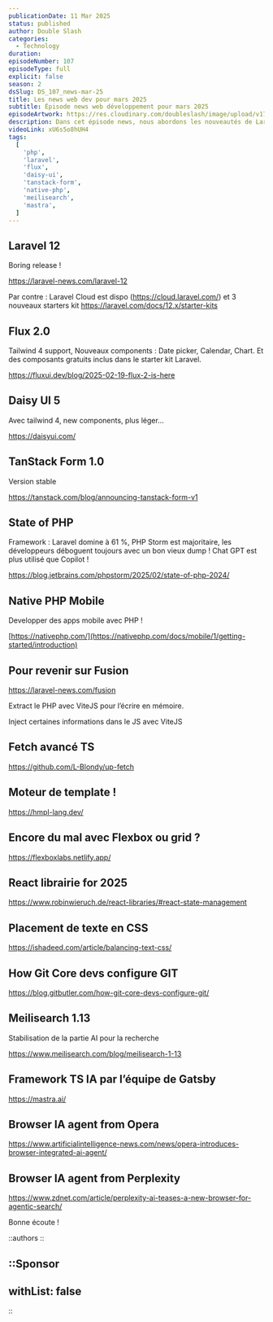 ```yaml
---
publicationDate: 11 Mar 2025
status: published
author: Double Slash
categories:
  - Technology
duration:
episodeNumber: 107
episodeType: full
explicit: false
season: 2
dsSlug: DS_107_news-mar-25
title: Les news web dev pour mars 2025
subtitle: Épisode news web développement pour mars 2025
episodeArtwork: https://res.cloudinary.com/doubleslash/image/upload/v1741554897/episode/ART_107_cv2k4n.png
description: Dans cet épisode news, nous abordons les nouveautés de Laravel 12, Flux 2.0, Daisy UI 5 et TanStack Form 1.0 tout en revenant sur le State of PHP et l'arrivée de Native PHP pour les applications mobiles. Nous passons en revue Fusion, explorons diverses bibliothèques ainsi que Fetch avancé TS et HMPL, le moteur de templates, tout en présentant un outil dédié à la révision de Flexbox via Flexboxlabs. Nous traitons également d'articles sur React, une librairie pour 2025, le placement de texte en CSS et la configuration de GIT par les développeurs du core Git, sans oublier les actualités en intelligence artificielle avec Meilisearch 1.13, Mastra, le Framework TS IA conçu par l’équipe de Gatsby ainsi que les agents IA intégrés aux navigateurs d'Opera et de Perplexity.
videoLink: xU6s5o8hUH4
tags:
  [
    'php',
    'laravel',
    'flux',
    'daisy-ui',
    'tanstack-form',
    'native-php',
    'meilisearch',
    'mastra',
  ]
---
```


## Laravel 12

Boring release !

https://laravel-news.com/laravel-12

Par contre : Laravel Cloud est dispo (https://cloud.laravel.com/) et 3 nouveaux starters kit
https://laravel.com/docs/12.x/starter-kits

## Flux 2.0

Tailwind 4 support, Nouveaux components : Date picker, Calendar, Chart.
Et des composants gratuits inclus dans le starter kit Laravel.

https://fluxui.dev/blog/2025-02-19-flux-2-is-here

## Daisy UI 5

Avec tailwind 4, new components, plus léger…

https://daisyui.com/

## TanStack Form 1.0

Version stable

https://tanstack.com/blog/announcing-tanstack-form-v1

## State of PHP

Framework : Laravel domine à 61 %, PHP Storm est majoritaire, les développeurs déboguent toujours avec un bon vieux dump ! Chat GPT est plus utilisé que Copilot !

https://blog.jetbrains.com/phpstorm/2025/02/state-of-php-2024/

## Native PHP Mobile

Developper des apps mobile avec PHP !

[https://nativephp.com/](https://nativephp.com/docs/mobile/1/getting-started/introduction)

## Pour revenir sur Fusion

https://laravel-news.com/fusion

Extract le PHP avec ViteJS pour l’écrire en mémoire.

Inject certaines informations dans le JS avec ViteJS

## Fetch avancé TS

https://github.com/L-Blondy/up-fetch

## Moteur de template !

https://hmpl-lang.dev/

## Encore du mal avec Flexbox ou grid ?

https://flexboxlabs.netlify.app/

## React librairie for 2025

https://www.robinwieruch.de/react-libraries/#react-state-management

## Placement de texte en CSS

https://ishadeed.com/article/balancing-text-css/

## How Git Core devs configure GIT

https://blog.gitbutler.com/how-git-core-devs-configure-git/

## Meilisearch 1.13

Stabilisation de la partie AI pour la recherche

https://www.meilisearch.com/blog/meilisearch-1-13

## Framework TS IA par l’équipe de Gatsby

https://mastra.ai/

## Browser IA agent from Opera

https://www.artificialintelligence-news.com/news/opera-introduces-browser-integrated-ai-agent/

## Browser IA agent from Perplexity

https://www.zdnet.com/article/perplexity-ai-teases-a-new-browser-for-agentic-search/

Bonne écoute !

::authors
::

## ::Sponsor

## withList: false

::
